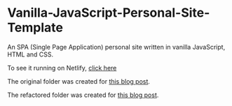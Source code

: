 # Vanilla-JavaScript-Personal-Site-Template

An SPA (Single Page Application) personal site written in vanilla JavaScript, HTML and CSS.

To see it running on Netlify, [click here](https://vanilla-js-spa.netlify.app/)

The original folder was created for [this blog post](https://www.center-the-div.com/2020/06/vanilla-javascript-spa-template.html).

The refactored folder was created for [this blog post](https://www.center-the-div.com/2020/06/norman-addresses-scalability-concerns.html).
